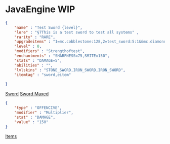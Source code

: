 # JavaEngine    WIP

```json
{
	"name" : "Test Sword {level}",
	"lore" : "§7This is a test sword to test all systems" ,
	"rarity" : "RARE",
	"upgradeitems" : "1=mc.cobblestone:128,2=test_sword:5:1&&mc.diamond_block:1000",
	"level" : 0,
	"modifiers" : "Strengthoftest",
	"enchantments" : "SHARPNESS=75,SMITE=150",
	"stats" : "DAMAGE=5",
	"abilities" : "",
	"lvlskins" : "STONE_SWORD,IRON_SWORD,IRON_SWORD",
	"itemtag" : "sword,eitem"
	
}	
```
[Sword](https://github.com/Homework-Studios/github-storage/blob/main/JavaEngine/Screenshots/Screenshot%202022-08-22%20011742.png)
[Sword Maxed](https://github.com/Homework-Studios/github-storage/blob/main/JavaEngine/Screenshots/Screenshot%202022-08-22%20011816.png)
```json
{
	"type" : "OFFENCIVE",
	"modifier" : "Multiplier",
	"stat" : "DAMAGE",
	"value" : "150"
}
```
[Items](https://github.com/Homework-Studios/github-storage/blob/main/JavaEngine/Screenshots/Screenshot%202022-08-22%20012059.png)
